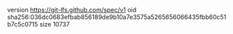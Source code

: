 version https://git-lfs.github.com/spec/v1
oid sha256:036dc0683efbab856189de9b10a7e3575a5265656066435fbb60c51b7c5c0715
size 10737
